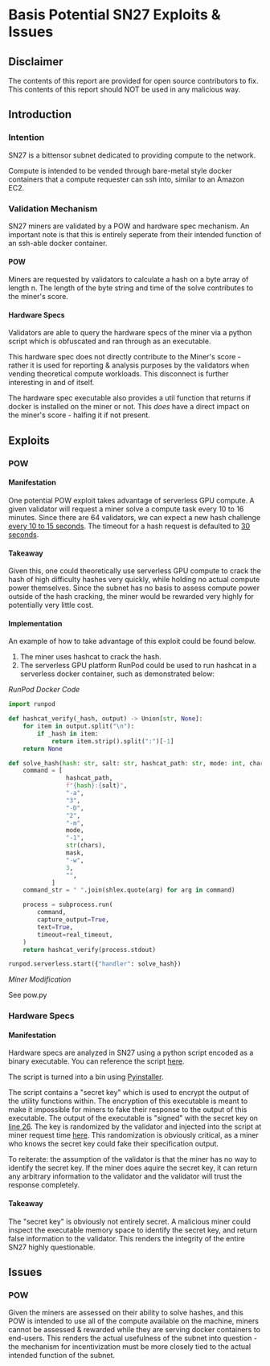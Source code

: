 # Basis Potential SN27 Exploits & Issues

## Disclaimer

The contents of this report are provided for open source contributors to fix. This contents of this report should NOT be used in any malicious way.

## Introduction

### Intention

SN27 is a bittensor subnet dedicated to providing compute to the network.

Compute is intended to be vended through bare-metal style docker containers that a compute requester can ssh into, similar to an Amazon EC2.

### Validation Mechanism

SN27 miners are validated by a POW and hardware spec mechanism. An important note is that this is entirely seperate from their intended function of an ssh-able docker container.

#### POW

Miners are requested by validators to calculate a hash on a byte array of length n. The length of the byte string and time of the solve contributes to the miner's score.

#### Hardware Specs

Validators are able to query the hardware specs of the miner via a python script which is obfuscated and ran through as an executable.

This hardware spec does not directly contribute to the Miner's score - rather it is used for reporting & analysis purposes by the validators when vending theoretical compute workloads. This disconnect is further interesting in and of itself.

The hardware spec executable also provides a util function that returns if docker is installed on the miner or not. This _does_ have a direct impact on the miner's score - halfing it if not present.

## Exploits

### POW

#### Manifestation

One potential POW exploit takes advantage of serverless GPU compute. A given validator will request a miner solve a compute task every 10 to 16 minutes. Since there are 64 validators, we can expect a new hash challenge [every 10 to 15 seconds](https://github.com/neuralinternet/compute-subnet/blame/main/neurons/validator.py#L610). The timeout for a hash request is defaulted to [30 seconds](https://github.com/neuralinternet/compute-subnet/blob/85de1b2717212caa02a8a8914a44327c5f529dd7/compute/__init__.py#L37).

#### Takeaway

Given this, one could theoretically use serverless GPU compute to crack the hash of high difficulty hashes very quickly, while holding no actual compute power themselves. Since the subnet has no basis to assess compute power outside of the hash cracking, the miner would be rewarded very highly for potentially very little cost.

#### Implementation

An example of how to take advantage of this exploit could be found below.

1. The miner uses hashcat to crack the hash.
2. The serverless GPU platform RunPod could be used to run hashcat in a serverless docker container, such as demonstrated below:

_RunPod Docker Code_

```python
import runpod

def hashcat_verify(_hash, output) -> Union[str, None]:
    for item in output.split("\n"):
        if _hash in item:
            return item.strip().split(":")[-1]
    return None

def solve_hash(hash: str, salt: str, hashcat_path: str, mode: int, chars: str, mask: str) -> Optional[str]:
    command = [
                hashcat_path,
                f"{hash}:{salt}",
                "-a",
                "3",
                "-D",
                "2",
                "-m",
                mode,
                "-1",
                str(chars),
                mask,
                "-w",
                3,
                "",
            ]
    command_str = " ".join(shlex.quote(arg) for arg in command)

    process = subprocess.run(
        command,
        capture_output=True,
        text=True,
        timeout=real_timeout,
    )
    return hashcat_verify(process.stdout)

runpod.serverless.start({"handler": solve_hash})
```

_Miner Modification_

See pow.py

### Hardware Specs

#### Manifestation

Hardware specs are analyzed in SN27 using a python script encoded as a binary executable. You can reference the script [here](https://github.com/neuralinternet/compute-subnet/blob/main/neurons/Validator/script.py).

The script is turned into a bin using [Pyinstaller](https://pyinstaller.org/en/stable/).

The script contains a "secret key" which is used to encrypt the output of the utility functions within. The encryption of this executable is meant to make it impossible for miners to fake their response to the output of this executable. The output of the executable is "signed" with the secret key on [line 26](https://github.com/neuralinternet/compute-subnet/blob/main/neurons/Validator/script.py#L26). The key is randomized by the validator and injected into the script at miner request time [here](https://github.com/neuralinternet/compute-subnet/blob/85de1b2717212caa02a8a8914a44327c5f529dd7/neurons/Validator/app_generator.py#L49C58-L49C68). This randomization is obviously critical, as a miner who knows the secret key could fake their specification output.

To reiterate: the assumption of the validator is that the miner has no way to identify the secret key. If the miner does aquire the secret key, it can return any arbitrary information to the validator and the validator will trust the response completely.

#### Takeaway

The "secret key" is obviously not entirely secret. A malicious miner could inspect the executable memory space to identify the secret key, and return false information to the validator. This renders the integrity of the entire SN27 highly questionable.

## Issues

### POW

Given the miners are assessed on their ability to solve hashes, and this POW is intended to use all of the compute available on the machine, miners cannot be assessed & rewarded while they are serving docker containers to end-users. This renders the actual usefulness of the subnet into question - the mechanism for incentivization must be more closely tied to the actual intended function of the subnet.
